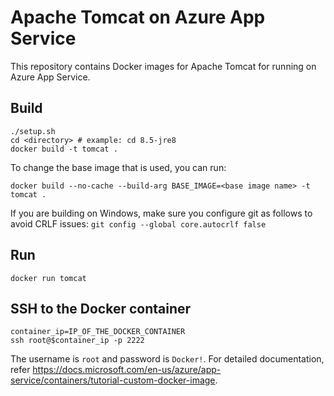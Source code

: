 # Apache Tomcat on Azure App Service

This repository contains Docker images for Apache Tomcat for running on Azure App Service.

## Build
```
./setup.sh
cd <directory> # example: cd 8.5-jre8
docker build -t tomcat .
```
To change the base image that is used, you can run:
```
docker build --no-cache --build-arg BASE_IMAGE=<base image name> -t tomcat .
```

If you are building on Windows, make sure you configure git as follows to avoid CRLF issues: `git config --global core.autocrlf false`

## Run

```
docker run tomcat
```

## SSH to the Docker container

```
container_ip=IP_OF_THE_DOCKER_CONTAINER
ssh root@$container_ip -p 2222
```

The username is `root` and password is `Docker!`. For detailed documentation, refer https://docs.microsoft.com/en-us/azure/app-service/containers/tutorial-custom-docker-image.

